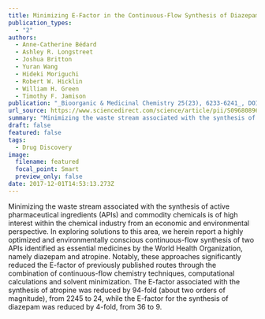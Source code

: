 ```yaml
---
title: Minimizing E-Factor in the Continuous-Flow Synthesis of Diazepam and Atropine 
publication_types:
  - "2"
authors:
  - Anne-Catherine Bédard
  - Ashley R. Longstreet
  - Joshua Britton
  - Yuran Wang
  - Hideki Moriguchi
  - Robert W. Hicklin
  - William H. Green
  - Timothy F. Jamison
publication: "_Bioorganic & Medicinal Chemistry 25(23), 6233-6241_, DOI: 10.1016/j.bmc.2017.02.002"
url_source: https://www.sciencedirect.com/science/article/pii/S0968089617302201?via%3Dihub
summary: "Minimizing the waste stream associated with the synthesis of active pharmaceutical ingredients (APIs) and commodity chemicals is of high interest within the chemical industry from an economic and environmental perspective. In exploring solutions to this area, we herein report a highly optimized and environmentally conscious continuous-flow synthesis of two APIs identified as essential medicines by the World Health Organization, namely diazepam and atropine. Notably, these approaches significantly reduced the E-factor of previously published routes through the combination of continuous-flow chemistry techniques, computational calculations and solvent minimization. The E-factor associated with the synthesis of atropine was reduced by 94-fold (about two orders of magnitude), from 2245 to 24, while the E-factor for the synthesis of diazepam was reduced by 4-fold, from 36 to 9"
draft: false
featured: false
tags:
  - Drug Discovery
image:
  filename: featured
  focal_point: Smart
  preview_only: false
date: 2017-12-01T14:53:13.273Z
---
```

  Minimizing the waste stream associated with the synthesis of active pharmaceutical ingredients (APIs) and commodity chemicals is of high interest within the chemical industry from an economic and environmental perspective. In exploring solutions to this area, we herein report a highly optimized and environmentally conscious continuous-flow synthesis of two APIs identified as essential medicines by the World Health Organization, namely diazepam and atropine. Notably, these approaches significantly reduced the E-factor of previously published routes through the combination of continuous-flow chemistry techniques, computational calculations and solvent minimization. The E-factor associated with the synthesis of atropine was reduced by 94-fold (about two orders of magnitude), from 2245 to 24, while the E-factor for the synthesis of diazepam was reduced by 4-fold, from 36 to 9.
